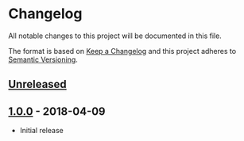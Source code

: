 # Changelog

All notable changes to this project will be documented in this file.

The format is based on [Keep a Changelog](http://keepachangelog.com/en/1.0.0/)
and this project adheres to [Semantic Versioning](http://semver.org/spec/v2.0.0.html).

## [Unreleased]

## [1.0.0] - 2018-04-09

*   Initial release

[unreleased]: https://github.com/kwiwk/lru-cached-getter/compare/v1.0.0...HEAD
[1.0.0]: https://github.com/kwiwk/lru-cached-getter/compare/v0.0.0...v1.0.0
